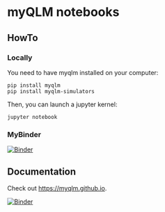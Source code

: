 # myQLM notebooks

## HowTo

### Locally

You need to have myqlm installed on your computer:

	pip install myqlm
	pip install myqlm-simulators



Then, you can launch a jupyter kernel:

	jupyter notebook
    
### MyBinder
[![Binder](https://mybinder.org/badge_logo.svg)](https://mybinder.org/v2/gh/Polimi-Courses/myqlm-notebooks/polimi2022?labpath=polimi2022_index.ipynb)


## Documentation

Check out https://myqlm.github.io.


[![Binder](https://mybinder.org/badge_logo.svg)](https://mybinder.org/v2/gh/myQLM/myqlm-notebooks/HEAD)

